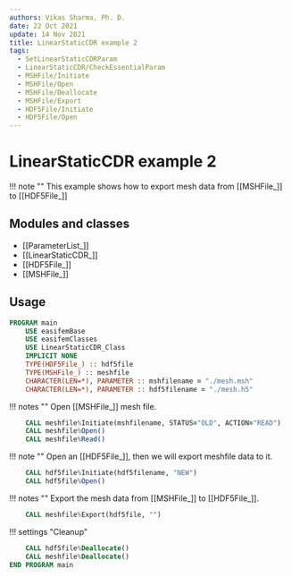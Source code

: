 ```yaml
---
authors: Vikas Sharma, Ph. D.
date: 22 Oct 2021
update: 14 Nov 2021
title: LinearStaticCDR example 2
tags:
  - SetLinearStaticCDRParam
  - LinearStaticCDR/CheckEssentialParam
  - MSHFile/Initiate
  - MSHFile/Open
  - MSHFile/Deallocate
  - MSHFile/Export
  - HDF5File/Initiate
  - HDF5File/Open
---
```


# LinearStaticCDR example 2

!!! note ""
    This example shows how to export mesh data from [[MSHFile_]] to [[HDF5File_]]

## Modules and classes

- [[ParameterList_]]
- [[LinearStaticCDR_]]
- [[HDF5File_]]
- [[MSHFile_]]

## Usage

``` fortran
PROGRAM main
    USE easifemBase
    USE easifemClasses
    USE LinearStaticCDR_Class
    IMPLICIT NONE
    TYPE(HDF5File_) :: hdf5file
    TYPE(MSHFile_) :: meshfile
    CHARACTER(LEN=*), PARAMETER :: mshfilename = "./mesh.msh"
    CHARACTER(LEN=*), PARAMETER :: hdf5filename = "./mesh.h5"
```

!!! notes ""
    Open [[MSHFile_]] mesh file.

```fortran
    CALL meshfile%Initiate(mshfilename, STATUS="OLD", ACTION="READ")
    CALL meshfile%Open()
    CALL meshfile%Read()
```

!!! note ""
    Open an [[HDF5File_]], then we will export meshfile data to it.

```fortran
    CALL hdf5file%Initiate(hdf5filename, "NEW")
    CALL hdf5file%Open()
```

!!! notes ""
    Export the mesh data from [[MSHFile_]] to [[HDF5File_]].

```fortran
    CALL meshfile%Export(hdf5file, "")
```

!!! settings "Cleanup"

```fortran
    CALL hdf5file%Deallocate()
    CALL meshfile%Deallocate()
END PROGRAM main
```
